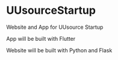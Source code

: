 # UUsourceStartup
Website and App for UUsource Startup

App will be built with Flutter

Website will be built with Python and Flask
